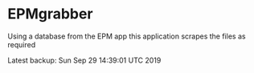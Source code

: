 # EPMgrabber
Using a database from the EPM app this application scrapes the files as required


Latest backup: Sun Sep 29 14:39:01 UTC 2019
